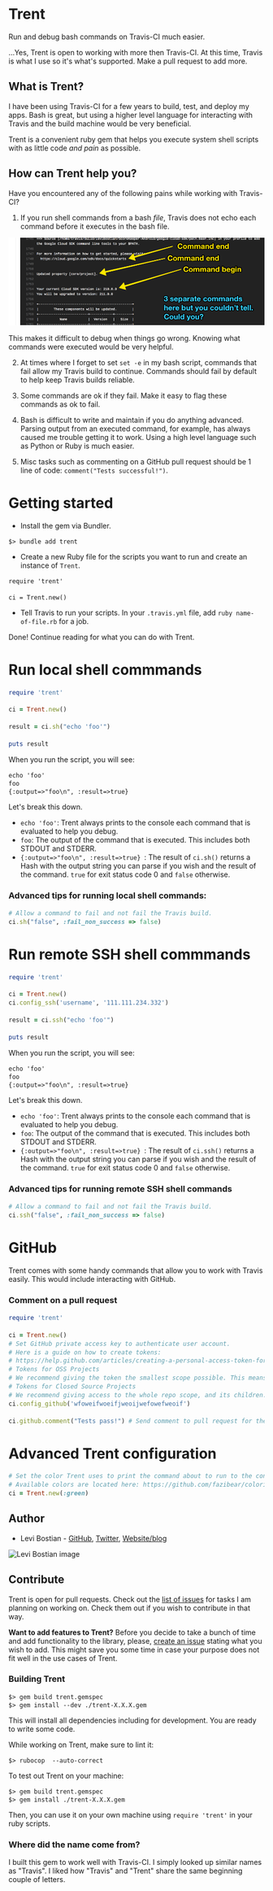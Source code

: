 # Trent 

Run and debug bash commands on Travis-CI much easier.

...Yes, Trent is open to working with more then Travis-CI. At this time, Travis is what I use so it's what's supported. Make a pull request to add more. 

## What is Trent?

I have been using Travis-CI for a few years to build, test, and deploy my apps. Bash is great, but using a higher level language for interacting with Travis and the build machine would be very beneficial. 

Trent is a convenient ruby gem that helps you execute system shell scripts with as little code *and pain* as possible. 

## How can Trent help you?

Have you encountered any of the following pains while working with Travis-CI? 

1. If you run shell commands from a bash *file*, Travis does not echo each command before it executes in the bash file. 

![](misc/example_3commands.png)

This makes it difficult to debug when things go wrong. Knowing what commands were executed would be very helpful. 

2. At times where I forget to set `set -e` in my bash script, commands that fail allow my Travis build to continue. Commands should fail by default to help keep Travis builds reliable. 

3. Some commands are ok if they fail. Make it easy to flag these commands as ok to fail. 

4. Bash is difficult to write and maintain if you do anything advanced. Parsing output from an executed command, for example, has always caused me trouble getting it to work. Using a high level language such as Python or Ruby is much easier. 

5. Misc tasks such as commenting on a GitHub pull request should be 1 line of code: `comment("Tests successful!")`. 

# Getting started 

* Install the gem via Bundler. 

```
$> bundle add trent
```

* Create a new Ruby file for the scripts you want to run and create an instance of `Trent`. 

```
require 'trent'

ci = Trent.new() 
```

* Tell Travis to run your scripts. In your `.travis.yml` file, add `ruby name-of-file.rb` for a job. 

Done! Continue reading for what you can do with Trent. 

# Run local shell commmands 

```ruby
require 'trent'

ci = Trent.new()

result = ci.sh("echo 'foo'")

puts result 
```

When you run the script, you will see:

```
echo 'foo'  
foo         
{:output=>"foo\n", :result=>true} 
```

Let's break this down. 

* `echo 'foo'`: Trent always prints to the console each command that is evaluated to help you debug. 
* `foo`: The output of the command that is executed. This includes both STDOUT and STDERR. 
* `{:output=>"foo\n", :result=>true} `: The result of `ci.sh()` returns a Hash with the output string you can parse if you wish and the result of the command. `true` for exit status code 0 and `false` otherwise. 

### Advanced tips for running local shell commands:

```ruby
# Allow a command to fail and not fail the Travis build. 
ci.sh("false", :fail_non_success => false) 
```

# Run remote SSH shell commmands

```ruby
require 'trent'

ci = Trent.new()
ci.config_ssh('username', '111.111.234.332')

result = ci.ssh("echo 'foo'")

puts result 
```

When you run the script, you will see:

```
echo 'foo'  
foo         
{:output=>"foo\n", :result=>true} 
```

Let's break this down. 

* `echo 'foo'`: Trent always prints to the console each command that is evaluated to help you debug. 
* `foo`: The output of the command that is executed. This includes both STDOUT and STDERR. 
* `{:output=>"foo\n", :result=>true} `: The result of `ci.ssh()` returns a Hash with the output string you can parse if you wish and the result of the command. `true` for exit status code 0 and `false` otherwise. 

### Advanced tips for running remote SSH shell commands

```ruby
# Allow a command to fail and not fail the Travis build. 
ci.ssh("false", :fail_non_success => false) 
```

# GitHub 

Trent comes with some handy commands that allow you to work with Travis easily. This would include interacting with GitHub. 

### Comment on a pull request 

```ruby
require 'trent'

ci = Trent.new()
# Set GitHub private access key to authenticate user account. 
# Here is a guide on how to create tokens:
# https://help.github.com/articles/creating-a-personal-access-token-for-the-command-line/#creating-a-token 
# Tokens for OSS Projects
# We recommend giving the token the smallest scope possible. This means just public_repo.
# Tokens for Closed Source Projects
# We recommend giving access to the whole repo scope, and its children.
ci.config_github('wfoweifwoeifjweoijwefowefweoif')

ci.github.comment("Tests pass!") # Send comment to pull request for the Travis build. The pull request information is automatically retrieved from the Travis virtual machine the build is running on. 
```

# Advanced Trent configuration 

```ruby
# Set the color Trent uses to print the command about to run to the console. 
# Available colors are located here: https://github.com/fazibear/colorize/blob/master/lib/colorize/class_methods.rb#L61
ci = Trent.new(:green)
```

## Author

* Levi Bostian - [GitHub](https://github.com/levibostian), [Twitter](https://twitter.com/levibostian), [Website/blog](http://levibostian.com)

![Levi Bostian image](https://gravatar.com/avatar/22355580305146b21508c74ff6b44bc5?s=250)

## Contribute

Trent is open for pull requests. Check out the [list of issues](https://github.com/levibostian/trent/issues) for tasks I am planning on working on. Check them out if you wish to contribute in that way.

**Want to add features to Trent?** Before you decide to take a bunch of time and add functionality to the library, please, [create an issue](https://github.com/levibostian/trent/issues/new) stating what you wish to add. This might save you some time in case your purpose does not fit well in the use cases of Trent.

### Building Trent 

```
$> gem build trent.gemspec
$> gem install --dev ./trent-X.X.X.gem
```

This will install all dependencies including for development. You are ready to write some code. 

While working on Trent, make sure to lint it:

```
$> rubocop  --auto-correct 
```

To test out Trent on your machine:

```
$> gem build trent.gemspec
$> gem install ./trent-X.X.X.gem
```

Then, you can use it on your own machine using `require 'trent'` in your ruby scripts. 

### Where did the name come from?

I built this gem to work well with Travis-CI. I simply looked up similar names as "Travis". I liked how "Travis" and "Trent" share the same beginning couple of letters. 
